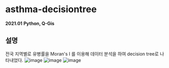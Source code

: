 # asthma-decisiontree
**2021.01**
**Python, Q-Gis**

## 설명
전국 지역별로 유병률을 Moran's I 를 이용해 데이터 분석을 하여 decision tree로 나타내었다.
![image](https://user-images.githubusercontent.com/76150392/129466227-3b2103c5-2b97-48e0-966e-8c435f82e5af.png)
![image](https://user-images.githubusercontent.com/76150392/129466230-168270ec-8f8e-429a-9c82-4e36fd2655a5.png)
![image](https://user-images.githubusercontent.com/76150392/129466232-16b33a0f-fc21-4be7-b984-a38ec9a2043c.png)


